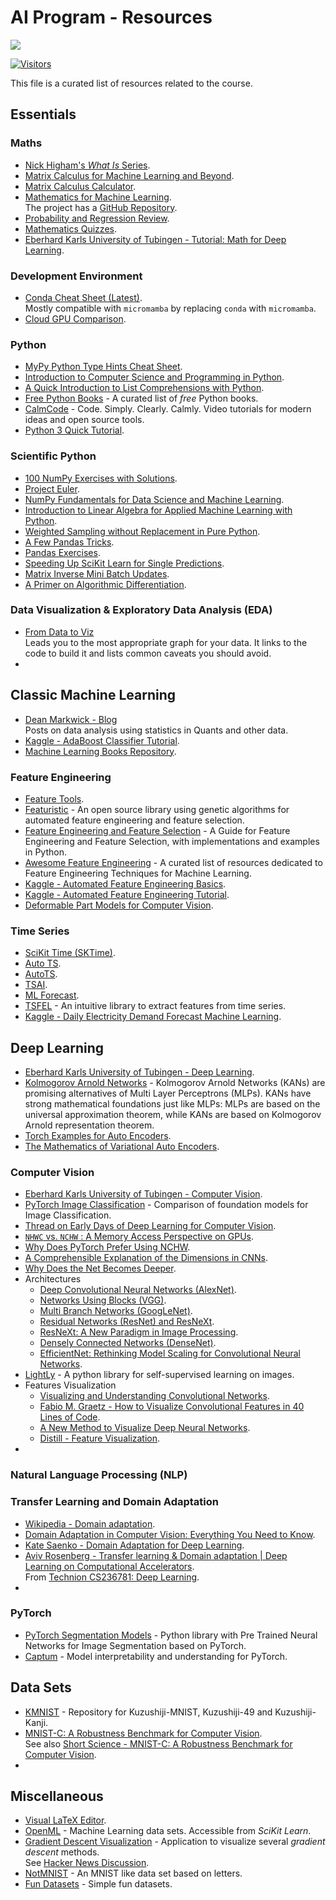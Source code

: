# AI Program - Resources

[![](./../FixelAlgorithmsLogo.png)](https://fixelalgorithms.gitlab.io/)

[![Visitors](https://hits.seeyoufarm.com/api/count/incr/badge.svg?url=https%3A%2F%2Fgithub.com%2FRoyiAvital%2FStackExchangeCodes&count_bg=%2379C83D&title_bg=%23555555&icon=&icon_color=%23E7E7E7&title=Visitors+%28Daily+%2F+Total%29&edge_flat=false)](https://github.com/FixelAlgorithmsTeam/FixelCourses)

This file is a curated list of resources related to the course.

## Essentials

### Maths

 - [Nick Higham's _What Is_ Series](https://nhigham.com/index-of-what-is-articles).
 - [Matrix Calculus for Machine Learning and Beyond](https://github.com/mitmath/matrixcalc).
 - [Matrix Calculus Calculator](https://www.matrixcalculus.org).
 - [Mathematics for Machine Learning](https://mml-book.github.io).  
   The project has a [GitHub Repository](https://github.com/mml-book/mml-book.github.io).
 - [Probability and Regression Review](https://mixtape.scunning.com/02-probability_and_regression).
 - [Mathematics Quizzes](https://www.mathopolis.com/questions/quizzes.php).
 - [Eberhard Karls University of Tubingen - Tutorial: Math for Deep Learning](https://uni-tuebingen.de/de/241678).

### Development Environment

 - [Conda Cheat Sheet (Latest)](https://docs.conda.io/projects/conda/en/latest/_downloads/843d9e0198f2a193a3484886fa28163c/conda-cheatsheet.pdf).  
   Mostly compatible with `micromamba` by replacing `conda` with `micromamba`.
 - [Cloud GPU Comparison](https://cloud-gpus.com).

### Python

 - [MyPy Python Type Hints Cheat Sheet](https://mypy.readthedocs.io/en/stable/cheat_sheet_py3.html).
 - [Introduction to Computer Science and Programming in Python](https://ocw.mit.edu/courses/6-0001-introduction-to-computer-science-and-programming-in-python-fall-2016).
 - [A Quick Introduction to List Comprehensions with Python](https://github.com/mrdbourke/python-list-comprehensions-tutorial/blob/master/python-list-comprehensions-in-5-minutes.ipynb).
 - [Free Python Books](https://github.com/pamoroso/free-python-books) - A curated list of _free_ Python books.
 - [CalmCode](https://calmcode.io) - Code. Simply. Clearly. Calmly. Video tutorials for modern ideas and open source tools. 
 - [Python 3 Quick Tutorial](https://gist.github.com/kenjyco/69eeb503125035f21a9d).

### Scientific Python

 - [100 NumPy Exercises with Solutions](https://github.com/rougier/numpy-100).
 - [Project Euler](https://projecteuler.net).
 - [NumPy Fundamentals for Data Science and Machine Learning](https://pabloinsente.github.io/intro-numpy-fundamentals).
 - [Introduction to Linear Algebra for Applied Machine Learning with Python](https://pabloinsente.github.io/intro-linear-algebra).
 - [Weighted Sampling without Replacement in Pure Python](https://maxhalford.github.io/blog/weighted-sampling-without-replacement).
 - [A Few Pandas Tricks](https://maxhalford.github.io/blog/pandas-tricks).
 - [Pandas Exercises](https://github.com/guipsamora/pandas_exercises).
 - [Speeding Up SciKit Learn for Single Predictions](https://maxhalford.github.io/blog/speeding-up-sklearn-single-predictions).
 - [Matrix Inverse Mini Batch Updates](https://maxhalford.github.io/blog/matrix-inverse-mini-batch).
 - [A Primer on Algorithmic Differentiation](https://gdalle.github.io/AutodiffTutorial).

### Data Visualization & Exploratory Data Analysis (EDA)

 - [From Data to Viz](https://www.data-to-viz.com)  
   Leads you to the most appropriate graph for your data. It links to the code to build it and lists common caveats you should avoid.
 - 

## Classic Machine Learning

 - [Dean Markwick - Blog](https://dm13450.github.io/blog)  
   Posts on data analysis using statistics in Quants and other data.
 - [Kaggle - AdaBoost Classifier Tutorial](https://www.kaggle.com/code/prashant111/adaboost-classifier-tutorial).
 - [Machine Learning Books Repository](https://github.com/gimac/gninrael-enihcam).

### Feature Engineering

 * [Feature Tools](https://github.com/alteryx/featuretools).
 * [Featuristic](https://github.com/martineastwood/featuristic) - An open source library using genetic algorithms for automated feature engineering and feature selection.
 * [Feature Engineering and Feature Selection](https://github.com/Yimeng-Zhang/feature-engineering-and-feature-selection) - A Guide for Feature Engineering and Feature Selection, with implementations and examples in Python.
 * [Awesome Feature Engineering](https://github.com/aikho/awesome-feature-engineering) - A curated list of resources dedicated to Feature Engineering Techniques for Machine Learning.
 * [Kaggle - Automated Feature Engineering Basics](https://www.kaggle.com/code/willkoehrsen/automated-feature-engineering-basics).
 * [Kaggle - Automated Feature Engineering Tutorial](https://www.kaggle.com/code/willkoehrsen/automated-feature-engineering-tutorial).
 * [Deformable Part Models for Computer Vision](http://vision.stanford.edu/teaching/cs231b_spring1213/slides/dpm-slides-ross-girshick.pdf).

### Time Series

 - [SciKit Time (SKTime)](https://github.com/sktime/sktime).
 - [Auto TS](https://github.com/AutoViML/Auto_TS).
 - [AutoTS](https://github.com/winedarksea/AutoTS).
 - [TSAI](https://github.com/timeseriesAI/tsai).
 - [ML Forecast](https://github.com/Nixtla/mlforecast).
 - [TSFEL](https://github.com/fraunhoferportugal/tsfel) - An intuitive library to extract features from time series.
 - [Kaggle - Daily Electricity Demand Forecast Machine Learning](https://www.kaggle.com/code/manualrg/daily-electricity-demand-forecast-machine-learning).

## Deep Learning

 - [Eberhard Karls University of Tubingen - Deep Learning](https://uni-tuebingen.de/en/fakultaeten/mathematisch-naturwissenschaftliche-fakultaet/fachbereiche/informatik/lehrstuehle/autonomous-vision/lectures/deep-learning).
 - [Kolmogorov Arnold Networks](https://github.com/KindXiaoming/pykan) - Kolmogorov Arnold Networks (KANs) are promising alternatives of Multi Layer Perceptrons (MLPs). KANs have strong mathematical foundations just like MLPs: MLPs are based on the universal approximation theorem, while KANs are based on Kolmogorov Arnold representation theorem.
 - [Torch Examples for Auto Encoders](https://github.com/davidstutz/torch-examples).
 - [The Mathematics of Variational Auto Encoders](https://davidstutz.de/the-mathematics-of-variational-auto-encoders).


### Computer Vision

 - [Eberhard Karls University of Tubingen - Computer Vision](https://uni-tuebingen.de/en/fakultaeten/mathematisch-naturwissenschaftliche-fakultaet/fachbereiche/informatik/lehrstuehle/autonomous-vision/lectures/computer-vision).
 - [PyTorch Image Classification](https://github.com/hysts/pytorch_image_classification) - Comparison of foundation models for Image Classification.
 - [Thread on Early Days of Deep Learning for Computer Vision](https://www.reddit.com/r/MachineLearning/comments/hoo6m8).
 - [`NHWC` vs. `NCHW` : A Memory Access Perspective on GPUs](https://scribe.rip/4e79bd3b1b54).
 - [Why Does PyTorch Prefer Using NCHW](https://discuss.pytorch.org/t/83637).
 - [A Comprehensible Explanation of the Dimensions in CNNs](https://scribe.rip/841dba49df5e).
 - [Why Does the Net Becomes Deeper](https://datascience.stackexchange.com/questions/55545).
 - Architectures
    - [Deep Convolutional Neural Networks (AlexNet)](https://d2l.ai/chapter_convolutional-modern/alexnet.html).
    - [Networks Using Blocks (VGG)](https://d2l.ai/chapter_convolutional-modern/vgg.html).
    - [Multi Branch Networks (GoogLeNet)](https://d2l.ai/chapter_convolutional-modern/googlenet.html).
    - [Residual Networks (ResNet) and ResNeXt](https://d2l.ai/chapter_convolutional-modern/resnet.html).
    - [ResNeXt: A New Paradigm in Image Processing](https://scribe.rip/ee40425aea1f).
    - [Densely Connected Networks (DenseNet)](https://d2l.ai/chapter_convolutional-modern/densenet.html).
    - [EfficientNet: Rethinking Model Scaling for Convolutional Neural Networks](https://scribe.rip/92941c5bfb95).
 - [LightLy](https://github.com/lightly-ai/lightly) - A python library for self-supervised learning on images.
 - Features Visualization
    - [Visualizing and Understanding Convolutional Networks](https://arxiv.org/abs/1311.2901).
    - [Fabio M. Graetz - How to Visualize Convolutional Features in 40 Lines of Code](https://scribe.rip/70b7d87b0030).
    - [A New Method to Visualize Deep Neural Networks](https://arxiv.org/abs/1603.02518).
    - [Distill - Feature Visualization](https://distill.pub/2017/feature-visualization).
 - 


### Natural Language Processing (NLP)


### Transfer Learning and Domain Adaptation

 - [Wikipedia - Domain adaptation](https://en.wikipedia.org/wiki/Domain_adaptation).
 - [Domain Adaptation in Computer Vision: Everything You Need to Know](https://www.v7labs.com/blog/domain-adaptation-guide).
 - [Kate Saenko - Domain Adaptation for Deep Learning](https://ece.engin.umich.edu/wp-content/uploads/2019/09/4142.pdf).
 - [Aviv Rosenberg - Transfer learning & Domain adaptation | Deep Learning on Computational Accelerators](https://www.youtube.com/watch?v=MIsSuWsZtKE).  
   From [Technion CS236781: Deep Learning](https://vistalab-technion.github.io/cs236781).
 - 


### PyTorch

 - [PyTorch Segmentation Models](https://github.com/qubvel/segmentation_models.pytorch) - Python library with Pre Trained Neural Networks for Image Segmentation based on PyTorch.
 - [Captum](https://github.com/pytorch/captum) - Model interpretability and understanding for PyTorch.

## Data Sets

 - [KMNIST](https://github.com/rois-codh/kmnist) - Repository for Kuzushiji-MNIST, Kuzushiji-49 and Kuzushiji-Kanji.
 - [MNIST-C: A Robustness Benchmark for Computer Vision](https://arxiv.org/abs/1906.02337).  
   See also [Short Science - MNIST-C: A Robustness Benchmark for Computer Vision](https://shortscience.org/paper?bibtexKey=journals/corr/abs-1906-02337).
 - 




## Miscellaneous

 - [Visual LaTeX Editor](https://latex.codecogs.com/eqneditor/editor.php).
 - [OpenML](https://openml.org) - Machine Learning data sets. Accessible from _SciKit Learn_.
 - [Gradient Descent Visualization](https://github.com/lilipads/gradient_descent_viz) - Application to visualize several _gradient descent_ methods.  
   See [Hacker News Discussion](https://news.ycombinator.com/item?id=40282923).
 - [NotMNIST](https://github.com/davidflanagan/notMNIST-to-MNIST) - An MNIST like data set based on letters.
 - [Fun Datasets](https://calmcode.io/datasets) - Simple fun datasets.


